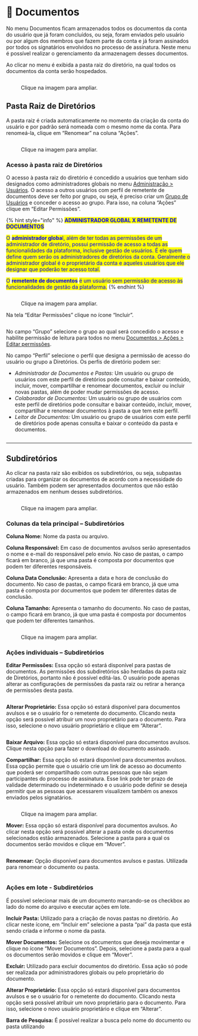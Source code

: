 # 📁 Documentos

No menu Documentos ficam armazenados todos os documentos da conta do usuário que já foram concluídos, ou seja, foram enviados pelo usuário ou por algum dos membros que fazem parte da conta e já foram assinados por todos os signatários envolvidos no processo de assinatura. Neste menu é possível realizar o gerenciamento da armazenagem desses documentos.&#x20;

Ao clicar no menu é exibida a pasta raiz do diretório, na qual todos os documentos da conta serão hospedados. &#x20;

<figure><img src="../../.gitbook/assets/documentos1.png" alt=""><figcaption><p>Clique na imagem para ampliar.</p></figcaption></figure>

## Pasta Raiz de Diretórios&#x20;

A pasta raiz é criada automaticamente no momento da criação da conta do usuário e por padrão será nomeada com o mesmo nome da conta. Para renomeá-la, clique em “Renomear” na coluna “Ações”. &#x20;

<figure><img src="../../.gitbook/assets/documentos2.png" alt=""><figcaption><p>Clique na imagem para ampliar.</p></figcaption></figure>

### Acesso à pasta raiz de Diretórios&#x20;

O acesso à pasta raiz do diretório é concedido a usuários que tenham sido designados como administradores globais no menu [Administração > Usuários](../../administracao/administracao/usuarios.md). O acesso a outros usuários com perfil de remetente de documentos deve ser feito por grupo, ou seja, é preciso criar um [Grupo de Usuários](../../administracao/administracao/grupo-de-usuarios.md) e conceder o acesso ao grupo. Para isso, na coluna “Ações” clique em “Editar Permissões”. &#x20;

{% hint style="info" %}
<mark style="color:blue;">**ADMINISTRADOR GLOBAL X REMETENTE DE DOCUMENTOS**</mark>

<mark style="color:blue;">O</mark> <mark style="color:blue;"></mark><mark style="color:blue;">**administrador globa**</mark><mark style="color:blue;">l, além de ter todas as permissões de um administrador de diretório, possui permissão de acesso a todas as funcionalidades da plataforma, inclusive gestão de usuários. É ele quem define quem serão os administradores de diretórios da conta. Geralmente o administrador global é o proprietário da conta e aqueles usuários que ele designar que poderão ter acesso total.</mark>

<mark style="color:blue;">O</mark> <mark style="color:blue;"></mark><mark style="color:blue;">**remetente de documentos**</mark> <mark style="color:blue;"></mark><mark style="color:blue;">é um usuário sem permissão de acesso às funcionalidades de gestão da plataforma.</mark>
{% endhint %}

<figure><img src="../../.gitbook/assets/documentos2.png" alt=""><figcaption><p>Clique na imagem para ampliar.</p></figcaption></figure>

Na tela “Editar Permissões” clique no ícone “Incluir”. &#x20;

<figure><img src="../../.gitbook/assets/documentos3.png" alt=""><figcaption></figcaption></figure>

No campo “Grupo” selecione o grupo ao qual será concedido o acesso e habilite permissão de leitura para todos no menu [Documentos > Ações > Editar permissões](./#acoes-individuais-subdiretorios).

No campo “Perfil” selecione o perfil que designa a permissão de acesso do usuário ou grupo a Diretórios. Os perfis de diretório podem ser:

* _Administrador de Documentos e Pastas:_ Um usuário ou grupo de usuários com este perfil de diretórios pode consultar e baixar conteúdo, incluir, mover, compartilhar e renomear documentos, excluir ou incluir novas pastas, além de poder mudar permissões de acesso.
* _Colaborador de Documentos:_ Um usuário ou grupo de usuários com este perfil de diretórios pode consultar e baixar conteúdo, incluir, mover, compartilhar e renomear documentos à pasta a que tem este perfil.  &#x20;
* _Leitor de Documentos:_ Um usuário ou grupo de usuários com este perfil de diretórios pode apenas consulta e baixar o conteúdo da pasta e documentos.

<figure><img src="../../.gitbook/assets/documentos4.png" alt=""><figcaption></figcaption></figure>

***

## Subdiretórios&#x20;

Ao clicar na pasta raiz são exibidos os subdiretórios, ou seja, subpastas criadas para organizar os documentos de acordo com a necessidade do usuário. Também podem ser apresentados documentos que não estão armazenados em nenhum desses subdiretórios.&#x20;

<figure><img src="../../.gitbook/assets/documentos5.png" alt=""><figcaption><p>Clique na imagem para ampliar.</p></figcaption></figure>

### Colunas da tela principal – Subdiretórios&#x20;

**Coluna Nome:** Nome da pasta ou arquivo.&#x20;

**Coluna Responsável:** Em caso de documentos avulsos serão apresentados o nome e e-mail do responsável pelo envio. No caso de pastas, o campo ficará em branco, já que uma pasta é composta por documentos que podem ter diferentes responsáveis.&#x20;

**Coluna Data Conclusão:** Apresenta a data e hora de conclusão do documento. No caso de pastas, o campo ficará em branco, já que uma pasta é composta por documentos que podem ter diferentes datas de conclusão.&#x20;

**Coluna Tamanho:** Apresenta o tamanho do documento. No caso de pastas, o campo ficará em branco, já que uma pasta é composta por documentos que podem ter diferentes tamanhos.&#x20;

<figure><img src="../../.gitbook/assets/documentos6.png" alt=""><figcaption><p>Clique na imagem para ampliar.</p></figcaption></figure>

### Ações individuais – Subdiretórios&#x20;

**Editar Permissões:** Essa opção só estará disponível para pastas de documentos. As permissões dos subdiretórios são herdadas da pasta raiz de Diretórios, portanto não é possível editá-las. O usuário pode apenas alterar as configurações de permissões da pasta raiz ou retirar a herança de permissões desta pasta.&#x20;

<figure><img src="../../.gitbook/assets/documentos7.png" alt=""><figcaption></figcaption></figure>

**Alterar Proprietário:** Essa opção só estará disponível para documentos avulsos e se o usuário for o remetente do documento. Clicando nesta opção será possível atribuir um novo proprietário para o documento. Para isso, selecione o novo usuário proprietário e clique em “Alterar”. &#x20;

<figure><img src="../../.gitbook/assets/documentos8.png" alt=""><figcaption></figcaption></figure>

**Baixar Arquivo:** Essa opção só estará disponível para documentos avulsos. Clique nesta opção para fazer o download do documento assinado.&#x20;

**Compartilhar:** Essa opção só estará disponível para documentos avulsos. Essa opção permite que o usuário crie um link de acesso ao documento que poderá ser compartilhado com outras pessoas que não sejam participantes do processo de assinatura. Esse link pode ter prazo de validade determinado ou indeterminado e o usuário pode definir se deseja permitir que as pessoas que acessarem visualizem também os anexos enviados pelos signatários.&#x20;

<figure><img src="../../.gitbook/assets/documentos9.png" alt=""><figcaption><p>Clique na imagem para ampliar.</p></figcaption></figure>

**Mover:** Essa opção só estará disponível para documentos avulsos. Ao clicar nesta opção será possível alterar a pasta onde os documentos selecionados estão armazenados. Selecione a pasta para a qual os documentos serão movidos e clique em “Mover”.   &#x20;

<figure><img src="../../.gitbook/assets/documentos10.png" alt=""><figcaption></figcaption></figure>

**Renomear:** Opção disponível para documentos avulsos e pastas. Utilizada para renomear o documento ou pasta.&#x20;

<figure><img src="../../.gitbook/assets/documentos11.png" alt=""><figcaption></figcaption></figure>

### Ações em lote - Subdiretórios&#x20;

É possível selecionar mais de um documento marcando-se os checkbox ao lado do nome do arquivo e executar ações em lote.

**Incluir Pasta:** Utilizado para a criação de novas pastas no diretório. Ao clicar neste ícone, em “Incluir em” selecione a pasta “pai” da pasta que está sendo criada e informe o nome da pasta. &#x20;

**Mover Documentos:** Selecione os documentos que deseja movimentar e clique no ícone “Mover Documentos”. Depois, selecione a pasta para a qual os documentos serão movidos e clique em “Mover”.   &#x20;

**Excluir:** Utilizado para excluir documentos do diretório. Essa ação só pode ser realizada por administradores globais ou pelo proprietário do documento.&#x20;

**Alterar Proprietário:** Essa opção só estará disponível para documentos avulsos e se o usuário for o remetente do documento. Clicando nesta opção será possível atribuir um novo proprietário para o documento. Para isso, selecione o novo usuário proprietário e clique em “Alterar”. &#x20;

**Barra de Pesquisa:** É possível realizar a busca pelo nome do documento ou pasta utilizando &#x20;

<figure><img src="../../.gitbook/assets/documentos12.png" alt=""><figcaption></figcaption></figure>

&#x20;
